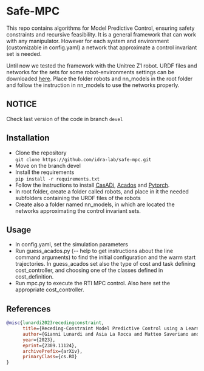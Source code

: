 # Safe-MPC

This repo contains algorithms for Model Predictive Control, ensuring safety constraints and recursive feasibility. It is a general framework that can work with any manipulator. However for each system and environment (customizable in config.yaml) a network that approximate a control invariant set is needed.

Until now we tested the framework with the Unitree Z1 robot. URDF files and networks for the sets for some robot-environments settings can be downloaded [here](https://drive.google.com/drive/folders/1qYyiK0fJ9Na2y4qfXjis64UNJ4L7IwVC?usp=sharing). Place the folder robots and nn_models in the root folder and follow the instruction in nn_models to use the networks properly.

## NOTICE
Check last version of the code in branch `devel`

## Installation
- Clone the repository\
`git clone https://github.com/idra-lab/safe-mpc.git`
- Move on the branch devel
- Install the requirements\
`pip install -r requirements.txt`
- Follow the instructions to install [CasADi](https://web.casadi.org/get/), [Acados](https://docs.acados.org/installation/index.html) and [Pytorch](https://pytorch.org/get-started/locally/).
- In root folder, create a folder called robots, and place in it the needed subfolders containing the URDF files of the robots 
- Create also a folder named nn_models, in which are located the networks approximating the control invariant sets.

## Usage 
- In config.yaml, set the simulation parameters
- Run guess_acados.py (-- help to get instructions about the line command arguments) to find the initial configuration and the warm start trajectories. In guess_acados set also the type of cost and task defining cost_controller, and choosing one of the classes defined in cost_definition.
- Run mpc.py to execute the RTI MPC control. Also here set the appropriate cost_controller.

## References
```bibtex
@misc{lunardi2023recedingconstraint,
      title={Receding-Constraint Model Predictive Control using a Learned Approximate Control-Invariant Set}, 
      author={Gianni Lunardi and Asia La Rocca and Matteo Saveriano and Andrea Del Prete},
      year={2023},
      eprint={2309.11124},
      archivePrefix={arXiv},
      primaryClass={cs.RO}
}
```

